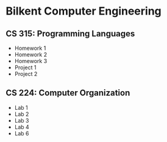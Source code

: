 # Bilkent Computer Engineering 

## CS 315: Programming Languages
- Homework 1
- Homework 2
- Homework 3
- Project 1
- Project 2

## CS 224: Computer Organization
- Lab 1
- Lab 2
- Lab 3
- Lab 4
- Lab 6
